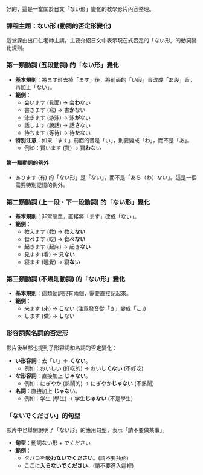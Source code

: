 



好的，這是一堂關於日文「ない形」變化的教學影片內容整理。

### **課程主題：ない形 (動詞的否定形變化)**

這堂課由出口仁老師主講，主要介紹日文中表示現在式否定的「ない形」的動詞變化規則。

### **第一類動詞 (五段動詞) 的「ない形」變化**

*   **基本規則**：將ます形去掉「ます」後，將前面的「い段」音改成「あ段」音，再加上「ない」。
*   **範例**：
    *   会います (見面) → 会**わ**ない
    *   書きます (寫) → 書**か**ない
    *   泳ぎます (游泳) → 泳**が**ない
    *   話します (說話) → 話**さ**ない
    *   待ちます (等待) → 待**た**ない
*   **特別注意**：如果「ます」前面的音是「い」，則要變成「わ」，而不是「あ」。
    *   例如：買います (買) → 買**わ**ない

#### **第一類動詞的例外**

*   あります (有) 的「ない形」是「ない」，而不是「あら（わ）ない」。這是一個需要特別記憶的例外。

### **第二類動詞 (上一段・下一段動詞) 的「ない形」變化**

*   **基本規則**：非常簡單，直接將「ます」改成「ない」。
*   **範例**：
    *   教えます (教) → 教え**ない**
    *   食べます (吃) → 食べ**ない**
    *   起きます (起床) → 起き**ない**
    *   見ます (看) → 見**ない**
    *   寝ます (睡覺) → 寝**ない**

### **第三類動詞 (不規則動詞) 的「ない形」變化**

*   **基本規則**：這類動詞只有兩個，需要直接記起來。
*   **範例**：
    *   来ます (來) → **こ**ない (注意發音從「き」變成「こ」)
    *   します (做) → **し**ない

### **形容詞與名詞的否定形**

影片後半部也提到了形容詞和名詞的否定變化：

*   **い形容詞**：去「い」＋ **くない**。
    *   例如：おいしい (好吃的) → おいし**くない** (不好吃)
*   **な形容詞**：直接加上 **じゃない**。
    *   例如：にぎやか (熱鬧的) → にぎやか**じゃない** (不熱鬧)
*   **名詞**：直接加上 **じゃない**。
    *   例如：学生 (學生) → 学生**じゃない** (不是學生)

### **「ないでください」的句型**

影片中也舉例說明了「ない形」的應用句型，表示「請不要做某事」。

*   **句型**：動詞ない形 + でください
*   **範例**：
    *   タバコを**吸わないでください**。(請不要抽菸)
    *   ここに**入らないでください**。(請不要進入這裡)
